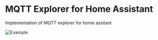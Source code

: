 # MQTT Explorer for Home Assistant

Implementation of MQTT explorer for home assitant

![Example](https://github.com/GollumDom/addon-repository/blob/master/mqtt-explorer/example.png)
